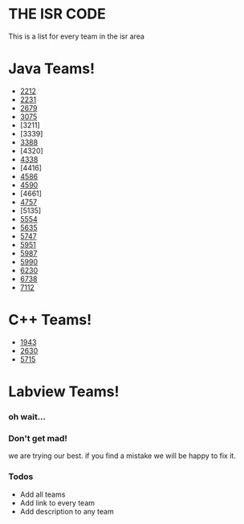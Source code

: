 # THE ISR CODE 

This is a list for every team in the isr area


# Java Teams!

  * [2212](https://github.com/Spikes-2212-Programming-Guild)
  * [2231](https://github.com/OnyxTronix)
  * [2679](https://github.com/Tiger-team-2679)
  * [3075](https://github.com/HadreamTeam)
  * [3211]
  * [3339]
  * [3388](https://github.com/Flash3388)
  * [4320]
  * [4338](https://github.com/wbaisrobotics)
  * [4416]
  * [4586](https://github.com/PrimoFRC)
  * [4590](https://github.com/GreenBlitz)
  * [4661]
  * [4757](https://github.com/Talos4757)
  * [5135]
  * [5554](https://github.com/ManagerOfPoros)
  * [5635](http://example.com)
  * [5747](http://example.com)
  * [5951](http://example.com)
  * [5987](http://example.com)
  * [5990](http://example.com)
  * [6230](http://example.com)
  * [6738](http://example.com)
  * [7112](http://example.com)

# C++ Teams!
  * [1943](http://example.com)
  * [2630](http://example.com)
  * [5715](http://example.com)


# Labview Teams!
### oh wait...

### Don't get mad!
we are trying our best. if you find a mistake we will be happy to fix it.

### Todos

 - Add all teams
 - Add link to every team
 - Add description to any team




